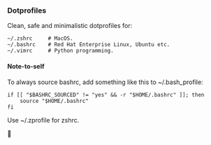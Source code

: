 ### Dotprofiles

Clean, safe and minimalistic dotprofiles for:

    ~/.zshrc     # MacOS.
    ~/.bashrc    # Red Hat Enterprise Linux, Ubuntu etc.
    ~/.vimrc     # Python programming.

#### Note-to-self
To always source bashrc, add something like this to ~/.bash\_profile:

    if [[ "$BASHRC_SOURCED" != "yes" && -r "$HOME/.bashrc" ]]; then
        source "$HOME/.bashrc"
    fi

Use ~/.zprofile for zshrc.<br>

🧘
